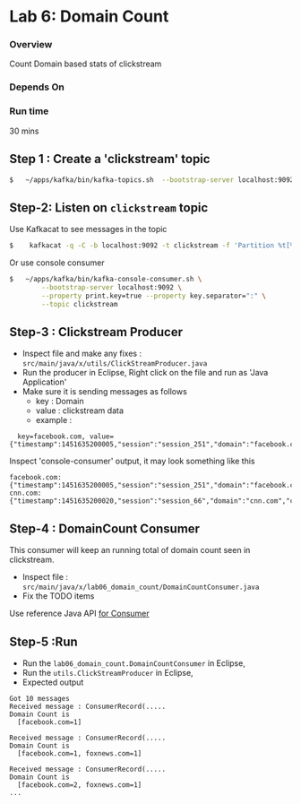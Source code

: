 <link rel='stylesheet' href='../assets/css/main.css'/>

# Lab 6: Domain Count

### Overview

Count Domain based stats of clickstream

### Depends On

### Run time

30 mins

## Step 1 : Create a 'clickstream' topic

```bash
$   ~/apps/kafka/bin/kafka-topics.sh  --bootstrap-server localhost:9092  --create --topic clickstream --replication-factor 1  --partitions 2
```

## Step-2: Listen on `clickstream` topic

Use Kafkacat to see messages in the topic

```bash
$    kafkacat -q -C -b localhost:9092 -t clickstream -f 'Partition %t[%p], offset: %o, key: %k, value: %s\n'
```

Or use console consumer

```bash
$   ~/apps/kafka/bin/kafka-console-consumer.sh \
        --bootstrap-server localhost:9092 \
        --property print.key=true --property key.separator=":" \
        --topic clickstream

```

## Step-3 : Clickstream Producer

* Inspect file and make any fixes : `src/main/java/x/utils/ClickStreamProducer.java`  
* Run the producer in Eclipse, Right click on the file and run as 'Java Application'
* Make sure it is sending messages as follows
  - key : Domain
  - value : clickstream data
  - example  :

```console
  key=facebook.com, value={"timestamp":1451635200005,"session":"session_251","domain":"facebook.com","cost":91,"user":"user_16","campaign":"campaign_5","ip":"ip_67","action":"clicked"}
```

Inspect 'console-consumer' output, it may look something like this

```console
facebook.com:{"timestamp":1451635200005,"session":"session_251","domain":"facebook.com","cost":91,"user":"user_16","campaign":"campaign_5","ip":"ip_67","action":"clicked"}
cnn.com:{"timestamp":1451635200020,"session":"session_66","domain":"cnn.com","cost":31,"user":"user_29","campaign":"campaign_3","ip":"ip_49","action":"blocked"}
```


## Step-4 :  DomainCount Consumer

This consumer will keep an running total of domain count seen in clickstream.

* Inspect file : `src/main/java/x/lab06_domain_count/DomainCountConsumer.java`  
* Fix the TODO items

Use reference Java API [for Consumer](https://kafka.apache.org/0100/javadoc/index.html?org/apache/kafka/clients/consumer/KafkaConsumer.html)


## Step-5 :Run

* Run the `lab06_domain_count.DomainCountConsumer` in Eclipse,
* Run the `utils.ClickStreamProducer` in Eclipse,
* Expected output

```console
Got 10 messages
Received message : ConsumerRecord(.....
Domain Count is
  [facebook.com=1]

Received message : ConsumerRecord(.....
Domain Count is
  [facebook.com=1, foxnews.com=1]

Received message : ConsumerRecord(.....
Domain Count is
  [facebook.com=2, foxnews.com=1]
...
```

